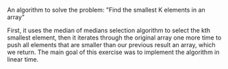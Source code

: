 An algorithm to solve the problem: "Find the smallest K elements in an array"

First, it uses the median of medians selection algorithm to select the kth smallest element, then it iterates through the original array one more time to push all elements that are smaller than our previous result an array, which we return. The main goal of this exercise was to implement the algorithm in linear time.
